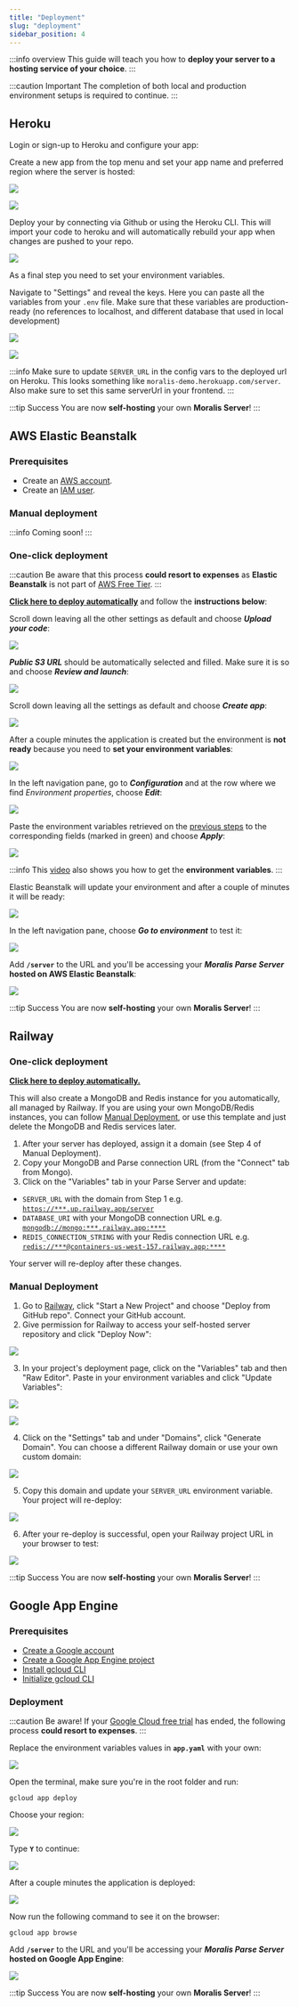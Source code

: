 ```yaml
---
title: "Deployment"
slug: "deployment"
sidebar_position: 4
---
```


:::info overview
This guide will teach you how to **deploy your server to a hosting service of your choice**.
:::

:::caution Important
The completion of both local and production environment setups is required to continue.
:::

## Heroku

Login or sign-up to Heroku and configure your app:

Create a new app from the top menu and set your app name and preferred region where the server is hosted:

![](/img/content/41607d4-Screenshot_2022-09-08_at_02.42.11.webp)

![](/img/content/d4bb8cc-Screenshot_2022-09-08_at_02.42.38.webp)

Deploy your by connecting via Github or using the Heroku CLI. This will import your code to heroku and will automatically rebuild your app when changes are pushed to your repo.

![](/img/content/00b9508-Screenshot_2022-09-08_at_02.43.11.webp)

As a final step you need to set your environment variables.

Navigate to "Settings" and reveal the keys. Here you can paste all the variables from your `.env` file. Make sure that these variables are production-ready (no references to localhost, and different database that used in local development)

![](/img/content/914ac14-Screenshot_2022-09-08_at_02.44.26.webp)

![](/img/content/6f65c9c-Screenshot_2022-09-08_at_02.44.49.webp)

:::info
Make sure to update `SERVER_URL` in the config vars to the deployed url on Heroku. This looks something like `moralis-demo.herokuapp.com/server`. Also make sure to set this same serverUrl in your frontend.
:::

:::tip Success
You are now **self-hosting** your own **Moralis Server**!
:::

## AWS Elastic Beanstalk

### Prerequisites

- Create an [AWS account](https://portal.aws.amazon.com/gp/aws/developer/registration/index.html?refid=349e66be-cf8d-4106-ae2c-54262fc45524).
- Create an [IAM user](https://docs.aws.amazon.com/IAM/latest/UserGuide/id_users_create.html).

### Manual deployment

:::info Coming soon!
:::

### One-click deployment

:::caution
Be aware that this process **could resort to expenses** as **Elastic Beanstalk** is not part of [AWS Free Tier](https://aws.amazon.com/es/free/).
:::

[**Click here to deploy automatically**](https://console.aws.amazon.com/elasticbeanstalk/home?region=us-east-1#/newApplication?applicationName=demo-parse-server-migration&platform=Node.js&tierName=WebServer&environmentType=SingleInstance&sourceBundleUrl=https://moralis-s3-bucket.s3.eu-west-1.amazonaws.com/parse-server-migration.zip) and follow the **instructions below**:

Scroll down leaving all the other settings as default and choose _**Upload your code**_:

![](/img/content/31905da-image.webp)

_**Public S3 URL**_ should be automatically selected and filled. Make sure it is so and choose _**Review and launch**_:

![](/img/content/3c4f4f6-image.webp)

Scroll down leaving all the settings as default and choose _**Create app**_:

![](/img/content/a2a6af9-image.webp)

After a couple minutes the application is created but the environment is **not ready** because you need to **set your environment variables**:

![](/img/content/2d9a5c2-image.webp)

In the left navigation pane, go to **_Configuration_** and at the row where we find _Environment properties_, choose _**Edit**_:

![](/img/content/a2e78d0-image.webp)

Paste the environment variables retrieved on the [previous steps](https://docs.moralis.io/docs/run-parse-server-locally#setup-your-project) to the corresponding fields (marked in green) and choose _**Apply**_:

![](/img/content/b8e3def-image.webp)

:::info
This [video](https://youtu.be/9GtysZs-FrA?t=147) also shows you how to get the **environment variables**.
:::

Elastic Beanstalk will update your environment and after a couple of minutes it will be ready:

![](/img/content/00d25ea-image.webp)

In the left navigation pane, choose **_Go to environment_** to test it:

![](/img/content/42e04c4-image.webp)

Add **`/server`** to the URL and you'll be accessing your **_Moralis Parse Server_ hosted on AWS Elastic Beanstalk**:

![](/img/content/d4ef788-image.webp)

:::tip Success
You are now **self-hosting** your own **Moralis Server**!
:::

## Railway

### One-click deployment

[**Click here to deploy automatically.**](https://railway.app/new/template/1c87QZ)

This will also create a MongoDB and Redis instance for you automatically, all managed by Railway. If you are using your own MongoDB/Redis instances, you can follow [Manual Deployment](https://docs.moralis.io/docs/deploy-to-production#manual-deployment-1), or use this template and just delete the MongoDB and Redis services later.

1. After your server has deployed, assign it a domain (see Step 4 of Manual Deployment).
2. Copy your MongoDB and Parse connection URL (from the "Connect" tab from Mongo).
3. Click on the "Variables" tab in your Parse Server and update:

- `SERVER_URL` with the domain from Step 1 e.g. [`https://***.up.railway.app/server`](https://***.up.railway.app/server)
- `DATABASE_URI` with your MongoDB connection URL e.g. [`mongodb://mongo:***.railway.app:****`](mongodb://mongo:***.railway.app:****/parse) 
- `REDIS_CONNECTION_STRING` with your Redis connection URL e.g. [`redis://***@containers-us-west-157.railway.app:****`](redis://*@containers-us-west-157.railway.app:****)

Your server will re-deploy after these changes.

### Manual Deployment

1. Go to [Railway](https://railway.app/), click "Start a New Project" and choose "Deploy from GitHub repo". Connect your GitHub account.
2. Give permission for Railway to access your self-hosted server repository and click "Deploy Now":

![](/img/content/50e28a0-Railway_2.webp)

3. In your project's deployment page, click on the "Variables" tab and then "Raw Editor". Paste in your environment variables and click "Update Variables":

![](/img/content/43d1e9d-Railway_env_a.webp)

![](/img/content/009db76-Railway_-_env.webp)

4. Click on the "Settings" tab and under "Domains", click "Generate Domain". You can choose a different Railway domain or use your own custom domain:

![](/img/content/de66219-Railway_3.webp)

5. Copy this domain and update your `SERVER_URL` environment variable. Your project will re-deploy:

![](/img/content/2bdc4b2-Railway_4.webp)

6. After your re-deploy is successful, open your Railway project URL in your browser to test:

![](/img/content/63abd77-Railway_5.webp)

:::tip Success
You are now **self-hosting** your own **Moralis Server**!
:::

## Google App Engine

### Prerequisites

- [Create a Google account](https://support.google.com/accounts/answer/27441?hl=en)
- [Create a Google App Engine project](https://console.cloud.google.com/projectcreate?previousPage=%2Fprojectselector2%2Fappengine%2Fcreate%3Flang%3Dpython%26;st%3Dtrue%26hl%3Des-419&organizationId=1095921968737&hl=es-419)
- [Install gcloud CLI](https://cloud.google.com/sdk/docs/install?hl=es-419)
- [Initialize gcloud CLI](https://cloud.google.com/sdk/docs/initializing?hl=es-419)

### Deployment

:::caution Be aware!
If your [Google Cloud free trial](https://cloud.google.com/free) has ended, the following process **could resort to expenses**.
:::

Replace the environment variables values in **`app.yaml`** with your own:

![](/img/content/161ccae-image.webp)

Open the terminal, make sure you're in the root folder and run:

```
gcloud app deploy
```

Choose your region:

![](/img/content/d8a49da-image.webp)

Type **`Y`** to continue:

![](/img/content/99306a1-image.webp)

After a couple minutes the application is deployed:

![](/img/content/87f1739-image.webp)

Now run the following command to see it on the browser:

```
gcloud app browse
```

Add **`/server`** to the URL and you'll be accessing your **_Moralis Parse Server_ hosted on Google App Engine**:

![](/img/content/7cbef58-image.webp)

:::tip Success
You are now **self-hosting** your own **Moralis Server**!
:::